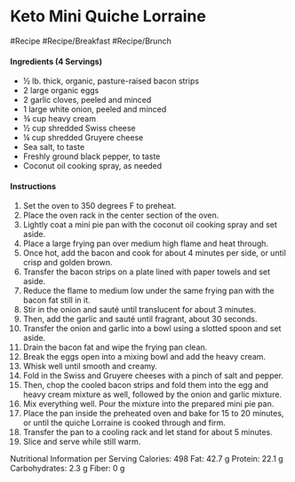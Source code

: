 
# Keto Mini Quiche Lorraine

#Recipe 
#Recipe/Breakfast #Recipe/Brunch 

#### Ingredients (4 Servings)

- ½ lb. thick, organic, pasture-raised bacon strips 
- 2 large organic eggs 
- 2 garlic cloves, peeled and minced 
- 1 large white onion, peeled and minced 
- ¾ cup heavy cream 
- ½ cup shredded Swiss cheese 
- ¼ cup shredded Gruyere cheese 
- Sea salt, to taste 
- Freshly ground black pepper, to taste 
- Coconut oil cooking spray, as needed 


#### Instructions

1.  Set the oven to 350 degrees F to preheat. 
2. Place the oven rack in the center section of the oven. 
3. Lightly coat a mini pie pan with the coconut oil cooking spray and set aside. 
4. Place a large frying pan over medium high flame and heat through. 
5. Once hot, add the bacon and cook for about 4 minutes per side, or until crisp and golden brown. 
6. Transfer the bacon strips on a plate lined with paper towels and set aside. 
7. Reduce the flame to medium low under the same frying pan with the bacon fat still in it. 
8. Stir in the onion and sauté until translucent for about 3 minutes. 
9. Then, add the garlic and sauté until fragrant, about 30 seconds. 
10. Transfer the onion and garlic into a bowl using a slotted spoon and set aside. 
11. Drain the bacon fat and wipe the frying pan clean. 
12. Break the eggs open into a mixing bowl and add the heavy cream. 
13. Whisk well until smooth and creamy. 
14. Fold in the Swiss and Gruyere cheeses with a pinch of salt and pepper. 
15. Then, chop the cooled bacon strips and fold them into the egg and heavy cream mixture as well, followed by the onion and garlic mixture. 
16. Mix everything well. Pour the mixture into the prepared mini pie pan. 
17. Place the pan inside the preheated oven and bake for 15 to 20 minutes, or until the quiche Lorraine is cooked through and firm. 
18. Transfer the pan to a cooling rack and let stand for about 5 minutes. 
19. Slice and serve while still warm. 

Nutritional Information per Serving 
Calories: 498 
Fat: 42.7 g 
Protein: 22.1 g 
Carbohydrates: 2.3 g 
Fiber: 0 g